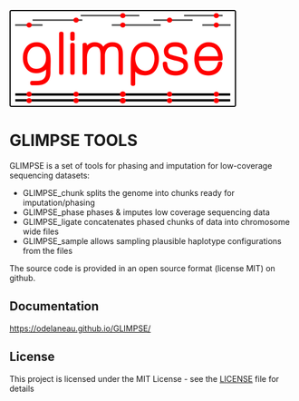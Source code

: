 ![GitHub GLIMPSE](/docs/images/branding/glimpse_logo_400x171.png)

# GLIMPSE TOOLS 

GLIMPSE is a set of tools for phasing and imputation for low-coverage sequencing datasets:
- GLIMPSE_chunk splits the genome into chunks ready for imputation/phasing
- GLIMPSE_phase phases & imputes low coverage sequencing data
- GLIMPSE_ligate concatenates phased chunks of data into chromosome wide files
- GLIMPSE_sample allows sampling plausible haplotype configurations from the files

 
The source code is provided in an open source format (license MIT) on github.

## Documentation

https://odelaneau.github.io/GLIMPSE/

## License

This project is licensed under the MIT License - see the [LICENSE](LICENSE) file for details

